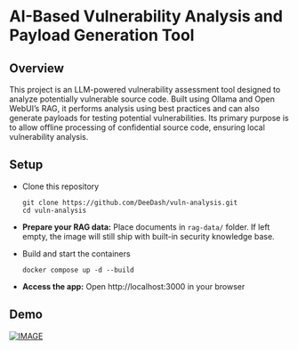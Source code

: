 # AI-Based Vulnerability Analysis and Payload Generation Tool
## Overview
This project is an LLM-powered vulnerability assessment tool designed to analyze potentially vulnerable source code. Built using Ollama and Open WebUI’s RAG, it performs analysis using best practices and can also generate payloads for testing potential vulnerabilities. Its primary purpose is to allow offline processing of confidential source code, ensuring local vulnerability analysis.

## Setup
- Clone this repository
  
  ```
  git clone https://github.com/DeeDash/vuln-analysis.git
  cd vuln-analysis
  ```
- **Prepare your RAG data:** Place documents in `rag-data/` folder. If left empty, the image will still ship with built-in security knowledge base.
- Build and start the containers
  ```
  docker compose up -d --build
  ```
- **Access the app:** Open http://localhost:3000 in your browser

## Demo
[![IMAGE](https://img.youtube.com/vi/rXCPoW0GvaI/0.jpg)](https://www.youtube.com/watch?v=rXCPoW0GvaI)
